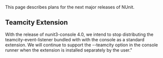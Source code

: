 This page describes plans for the next major releases of NUnit.

## Teamcity Extension

With the release of nunit3-console 4.0, we intend to stop distributing the teamcity-event-listener bundled with with the console as a standard extension. We will continue to support the --teamcity option in the console runner when the extension is installed separately by the user."
